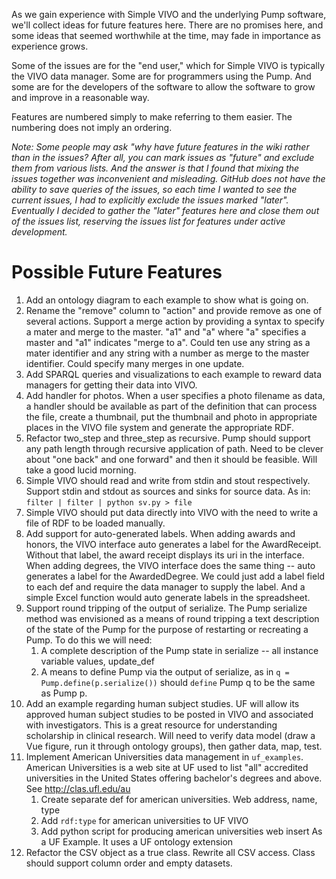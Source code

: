 As we gain experience with Simple VIVO and the underlying Pump software, we'll collect ideas for future features here.  There are no promises here, and some ideas that seemed worthwhile at the time, may fade in importance as experience grows.

Some of the issues are for the "end user," which for Simple VIVO is typically the VIVO data manager.  Some are for programmers using the Pump.  And some are for the developers of the software to allow the software to grow and improve in a reasonable way.

Features are numbered simply to make referring to them easier.  The numbering does not imply an ordering.

*Note:  Some people may ask "why have future features in the wiki rather than in the issues?  After all, you can mark issues as "future" and exclude them from various lists.  And the answer is that I found that mixing the issues together was inconvenient and misleading.  GitHub does not have the ability to save queries of the issues, so each time I wanted to see the current issues, I had to explicitly exclude the issues marked "later".  Eventually I decided to gather the "later" features here and close them out of the issues list, reserving the issues list for features under active development.*

# Possible Future Features

1. Add an ontology diagram to each example to show what is going on.
1. Rename the "remove" column to "action" and provide remove as one of several actions.  Support a merge action
by providing a syntax to specify a mater and merge to the master. "a1" and "a" where "a" specifies a master and "a1" indicates "merge to a".  Could ten use any string as a mater identifier and any string with a number as merge to the master identifier.  Could specify many merges in one update.
1. Add SPARQL queries and visualizations to each example to reward data managers for getting their data into VIVO.
1. Add handler for photos. When a user specifies a photo filename as data, a handler should be available as part of the definition that can process the file, create a thumbnail, put the thumbnail and photo in appropriate places in the VIVO file system and generate the appropriate RDF.
1. Refactor two_step and three_step as recursive.  Pump should support any path length through recursive application of path. Need to be clever about "one back" and one forward" and then it should be feasible. Will take a good lucid morning.
1. Simple VIVO should read and write from stdin and stout respectively.  Support stdin and stdout as sources and sinks for source data.  As in: `filter | filter | python sv.py > file`
1. Simple VIVO should put data directly into VIVO with the need to write a file of RDF to be loaded manually.
1. Add support for auto-generated labels.  When adding awards and honors, the VIVO interface auto generates a label for the AwardReceipt.  Without that label, the award receipt displays its uri in the interface. When adding degrees, the VIVO interface does the same thing -- auto generates a label for the AwardedDegree.  We could just add a label field to each def and require the data manager to supply the label.  And a simple Excel function would auto generate labels in the spreadsheet. 
1. Support round tripping of the output of serialize.  The Pump serialize method was envisioned as a means of round tripping a text description of the state of the Pump for the purpose of restarting or recreating a Pump. To do this we will need:
    1. A complete description of the Pump state in serialize -- all instance variable values, update_def
    1. A means to define Pump via the output of serialize, as in `q = Pump.define(p.serialize())` should `define` Pump q to be the same as Pump p.
1. Add an example regarding human subject studies.  UF will allow its approved human subject studies to be posted in VIVO and associated with investigators.  This is a  great resource for understanding scholarship in clinical research.  Will need to verify data model (draw a Vue figure, run it through ontology groups), then gather data, map, test.
1. Implement American Universities data management in `uf_examples`. American Universities is a web site at UF used to list "all" accredited universities in the United States offering bachelor's degrees and above.  See http://clas.ufl.edu/au 
    1. Create separate def for american universities.  Web address, name, type
    2. Add `rdf:type` for american universities to UF VIVO
    3. Add python script for producing american universities web insert
As a UF Example. It uses a UF ontology extension
1. Refactor the CSV object as a true class.  Rewrite all CSV access.  Class should support column order and empty datasets.
